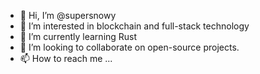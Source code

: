 - 👋 Hi, I’m @supersnowy
- 👀 I’m interested in blockchain and full-stack technology
- 🌱 I’m currently learning Rust
- 💞️ I’m looking to collaborate on open-source projects.
- 📫 How to reach me ...

<!---
supersnowy/supersnowy is a ✨ special ✨ repository because its `README.md` (this file) appears on your GitHub profile.
You can click the Preview link to take a look at your changes.
--->
